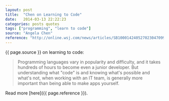 ```yaml
---
layout: post
title:  "Chen on Learning to Code"
date:   2014-03-13 22:22:23
categories: posts quotes
tags: ["programming", "learn to code"]
source: "Angela Chen"
reference: "http://online.wsj.com/news/articles/SB10001424052702304709904579411354120634252"
---
```


{{ page.source }} on learning to code:

> Programming languages vary in popularity and difficulty, and it takes hundreds of hours to become even a junior developer. But understanding what "code" is and knowing what's possible and what's not, when working with an IT team, is generally more important than being able to make apps yourself.

Read more [here]({{ page.reference }}).